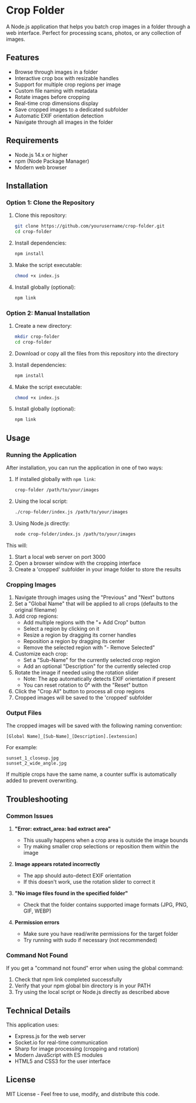 # Crop Folder

A Node.js application that helps you batch crop images in a folder through a web interface. Perfect for processing scans, photos, or any collection of images.

## Features

- Browse through images in a folder
- Interactive crop box with resizable handles
- Support for multiple crop regions per image
- Custom file naming with metadata
- Rotate images before cropping
- Real-time crop dimensions display
- Save cropped images to a dedicated subfolder
- Automatic EXIF orientation detection
- Navigate through all images in the folder

## Requirements

- Node.js 14.x or higher
- npm (Node Package Manager)
- Modern web browser

## Installation

### Option 1: Clone the Repository

1. Clone this repository:
   ```bash
   git clone https://github.com/yourusername/crop-folder.git
   cd crop-folder
   ```

2. Install dependencies:
   ```bash
   npm install
   ```

3. Make the script executable:
   ```bash
   chmod +x index.js
   ```

4. Install globally (optional):
   ```bash
   npm link
   ```

### Option 2: Manual Installation

1. Create a new directory:
   ```bash
   mkdir crop-folder
   cd crop-folder
   ```

2. Download or copy all the files from this repository into the directory

3. Install dependencies:
   ```bash
   npm install
   ```

4. Make the script executable:
   ```bash
   chmod +x index.js
   ```

5. Install globally (optional):
   ```bash
   npm link
   ```

## Usage

### Running the Application

After installation, you can run the application in one of two ways:

1. If installed globally with `npm link`:
   ```bash
   crop-folder /path/to/your/images
   ```

2. Using the local script:
   ```bash
   ./crop-folder/index.js /path/to/your/images
   ```

3. Using Node.js directly:
   ```bash
   node crop-folder/index.js /path/to/your/images
   ```

This will:
1. Start a local web server on port 3000
2. Open a browser window with the cropping interface
3. Create a 'cropped' subfolder in your image folder to store the results

### Cropping Images

1. Navigate through images using the "Previous" and "Next" buttons
2. Set a "Global Name" that will be applied to all crops (defaults to the original filename)
3. Add crop regions:
   - Add multiple regions with the "+ Add Crop" button
   - Select a region by clicking on it
   - Resize a region by dragging its corner handles
   - Reposition a region by dragging its center
   - Remove the selected region with "- Remove Selected"
4. Customize each crop:
   - Set a "Sub-Name" for the currently selected crop region
   - Add an optional "Description" for the currently selected crop
5. Rotate the image if needed using the rotation slider
   - Note: The app automatically detects EXIF orientation if present
   - You can reset rotation to 0° with the "Reset" button
6. Click the "Crop All" button to process all crop regions
7. Cropped images will be saved to the 'cropped' subfolder

### Output Files

The cropped images will be saved with the following naming convention:
```
[Global Name]_[Sub-Name]_[Description].[extension]
```

For example:
```
sunset_1_closeup.jpg
sunset_2_wide_angle.jpg
```

If multiple crops have the same name, a counter suffix is automatically added to prevent overwriting.

## Troubleshooting

### Common Issues

1. **"Error: extract_area: bad extract area"**
   - This usually happens when a crop area is outside the image bounds
   - Try making smaller crop selections or reposition them within the image

2. **Image appears rotated incorrectly**
   - The app should auto-detect EXIF orientation
   - If this doesn't work, use the rotation slider to correct it

3. **"No image files found in the specified folder"**
   - Check that the folder contains supported image formats (JPG, PNG, GIF, WEBP)

4. **Permission errors**
   - Make sure you have read/write permissions for the target folder
   - Try running with sudo if necessary (not recommended)

### Command Not Found

If you get a "command not found" error when using the global command:

1. Check that npm link completed successfully
2. Verify that your npm global bin directory is in your PATH
3. Try using the local script or Node.js directly as described above

## Technical Details

This application uses:
- Express.js for the web server
- Socket.io for real-time communication
- Sharp for image processing (cropping and rotation)
- Modern JavaScript with ES modules
- HTML5 and CSS3 for the user interface

## License

MIT License - Feel free to use, modify, and distribute this code. 
